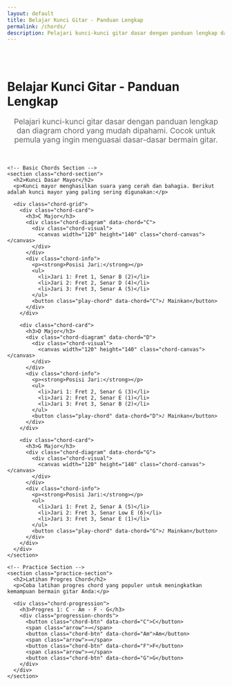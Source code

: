```yaml
---
layout: default
title: Belajar Kunci Gitar - Panduan Lengkap
permalink: /chords/
description: Pelajari kunci-kunci gitar dasar dengan panduan lengkap dan diagram chord yang mudah dipahami untuk pemula.
---
```


<div class="chord-learning-page">
  <div class="container">
    <h1>Belajar Kunci Gitar - Panduan Lengkap</h1>
    <p class="page-intro">Pelajari kunci-kunci gitar dasar dengan panduan lengkap dan diagram chord yang mudah dipahami. Cocok untuk pemula yang ingin menguasai dasar-dasar bermain gitar.</p>

    <!-- Basic Chords Section -->
    <section class="chord-section">
      <h2>Kunci Dasar Mayor</h2>
      <p>Kunci mayor menghasilkan suara yang cerah dan bahagia. Berikut adalah kunci mayor yang paling sering digunakan:</p>
      
      <div class="chord-grid">
        <div class="chord-card">
          <h3>C Major</h3>
          <div class="chord-diagram" data-chord="C">
            <div class="chord-visual">
              <canvas width="120" height="140" class="chord-canvas"></canvas>
            </div>
          </div>
          <div class="chord-info">
            <p><strong>Posisi Jari:</strong></p>
            <ul>
              <li>Jari 1: Fret 1, Senar B (2)</li>
              <li>Jari 2: Fret 2, Senar D (4)</li>
              <li>Jari 3: Fret 3, Senar A (5)</li>
            </ul>
            <button class="play-chord" data-chord="C">♪ Mainkan</button>
          </div>
        </div>

        <div class="chord-card">
          <h3>D Major</h3>
          <div class="chord-diagram" data-chord="D">
            <div class="chord-visual">
              <canvas width="120" height="140" class="chord-canvas"></canvas>
            </div>
          </div>
          <div class="chord-info">
            <p><strong>Posisi Jari:</strong></p>
            <ul>
              <li>Jari 1: Fret 2, Senar G (3)</li>
              <li>Jari 2: Fret 2, Senar E (1)</li>
              <li>Jari 3: Fret 3, Senar B (2)</li>
            </ul>
            <button class="play-chord" data-chord="D">♪ Mainkan</button>
          </div>
        </div>

        <div class="chord-card">
          <h3>G Major</h3>
          <div class="chord-diagram" data-chord="G">
            <div class="chord-visual">
              <canvas width="120" height="140" class="chord-canvas"></canvas>
            </div>
          </div>
          <div class="chord-info">
            <p><strong>Posisi Jari:</strong></p>
            <ul>
              <li>Jari 1: Fret 2, Senar A (5)</li>
              <li>Jari 2: Fret 3, Senar Low E (6)</li>
              <li>Jari 3: Fret 3, Senar E (1)</li>
            </ul>
            <button class="play-chord" data-chord="G">♪ Mainkan</button>
          </div>
        </div>
      </div>
    </section>

    <!-- Practice Section -->
    <section class="practice-section">
      <h2>Latihan Progres Chord</h2>
      <p>Coba latihan progres chord yang populer untuk meningkatkan kemampuan bermain gitar Anda:</p>
      
      <div class="chord-progression">
        <h3>Progres 1: C - Am - F - G</h3>
        <div class="progression-chords">
          <button class="chord-btn" data-chord="C">C</button>
          <span class="arrow">→</span>
          <button class="chord-btn" data-chord="Am">Am</button>
          <span class="arrow">→</span>
          <button class="chord-btn" data-chord="F">F</button>
          <span class="arrow">→</span>
          <button class="chord-btn" data-chord="G">G</button>
        </div>
      </div>
    </section>
  </div>
</div>

<style>
.chord-learning-page {
  padding: 2rem 0;
}

.page-intro {
  font-size: 1.1rem;
  color: #666;
  margin-bottom: 3rem;
  text-align: center;
}

.chord-section, .practice-section {
  margin-bottom: 4rem;
}

.chord-grid {
  display: grid;
  grid-template-columns: repeat(auto-fit, minmax(280px, 1fr));
  gap: 2rem;
  margin-top: 2rem;
}

.chord-card {
  background: #f8f9fa;
  border-radius: 12px;
  padding: 1.5rem;
  text-align: center;
  box-shadow: 0 2px 10px rgba(0,0,0,0.1);
  transition: transform 0.2s ease;
}

.chord-card:hover {
  transform: translateY(-5px);
}

.chord-card h3 {
  color: #c62828;
  margin-bottom: 1rem;
}

.chord-visual {
  margin: 1rem 0;
  display: flex;
  justify-content: center;
}

.chord-canvas {
  border: 2px solid #ddd;
  border-radius: 8px;
  background: white;
}

.chord-info ul {
  text-align: left;
  margin: 1rem 0;
  padding-left: 1.5rem;
}

.chord-info li {
  margin-bottom: 0.5rem;
  font-size: 0.9rem;
}

.play-chord {
  background: #c62828;
  color: white;
  border: none;
  padding: 0.5rem 1rem;
  border-radius: 6px;
  cursor: pointer;
  font-size: 1rem;
  transition: background 0.2s ease;
}

.play-chord:hover {
  background: #b71c1c;
}

.chord-progression {
  background: #f0f8ff;
  padding: 2rem;
  border-radius: 12px;
  margin-bottom: 2rem;
  text-align: center;
}

.progression-chords {
  display: flex;
  align-items: center;
  justify-content: center;
  gap: 1rem;
  margin: 1.5rem 0;
  flex-wrap: wrap;
}

.chord-btn {
  background: #2196f3;
  color: white;
  border: none;
  padding: 1rem 1.5rem;
  border-radius: 50px;
  font-size: 1.2rem;
  font-weight: bold;
  cursor: pointer;
  transition: all 0.2s ease;
}

.chord-btn:hover {
  background: #1976d2;
  transform: scale(1.05);
}

.arrow {
  font-size: 1.5rem;
  color: #666;
}

@media (max-width: 768px) {
  .chord-grid {
    grid-template-columns: 1fr;
  }
  
  .progression-chords {
    flex-direction: column;
    gap: 0.5rem;
  }
  
  .arrow {
    transform: rotate(90deg);
  }
}
</style>

<script>
document.addEventListener('DOMContentLoaded', function() {
  // Chord diagrams data
  const chordData = {
    'C': { frets: [0, 1, 0, 2, 3, 0], fingers: [0, 1, 0, 2, 3, 0] },
    'D': { frets: [-1, -1, 0, 2, 3, 2], fingers: [0, 0, 0, 1, 3, 2] },
    'G': { frets: [3, 2, 0, 0, 3, 3], fingers: [3, 2, 0, 0, 4, 4] },
    'Am': { frets: [0, 1, 2, 2, 0, 0], fingers: [0, 1, 2, 3, 0, 0] },
    'F': { frets: [1, 1, 3, 3, 2, 1], fingers: [1, 1, 3, 4, 2, 1] }
  };

  // Draw chord diagrams
  function drawChordDiagram(canvas, chordName) {
    const ctx = canvas.getContext('2d');
    const chord = chordData[chordName];
    if (!chord) return;

    ctx.clearRect(0, 0, canvas.width, canvas.height);
    
    // Draw fretboard
    const startX = 20;
    const startY = 20;
    const fretWidth = 80;
    const fretHeight = 20;
    const numFrets = 5;
    const numStrings = 6;

    // Draw frets (horizontal lines)
    ctx.strokeStyle = '#333';
    ctx.lineWidth = 1;
    for (let i = 0; i <= numFrets; i++) {
      ctx.beginPath();
      ctx.moveTo(startX, startY + i * fretHeight);
      ctx.lineTo(startX + fretWidth, startY + i * fretHeight);
      ctx.stroke();
    }

    // Draw strings (vertical lines)
    for (let i = 0; i < numStrings; i++) {
      ctx.beginPath();
      ctx.moveTo(startX + i * (fretWidth / (numStrings - 1)), startY);
      ctx.lineTo(startX + i * (fretWidth / (numStrings - 1)), startY + numFrets * fretHeight);
      ctx.stroke();
    }

    // Draw finger positions
    ctx.fillStyle = '#c62828';
    for (let i = 0; i < chord.frets.length; i++) {
      const fret = chord.frets[i];
      if (fret > 0) {
        const x = startX + i * (fretWidth / (numStrings - 1));
        const y = startY + (fret - 0.5) * fretHeight;
        ctx.beginPath();
        ctx.arc(x, y, 6, 0, 2 * Math.PI);
        ctx.fill();
        
        // Draw finger number
        ctx.fillStyle = 'white';
        ctx.font = '10px Arial';
        ctx.textAlign = 'center';
        ctx.fillText(chord.fingers[i].toString(), x, y + 3);
        ctx.fillStyle = '#c62828';
      } else if (fret === 0) {
        // Open string
        const x = startX + i * (fretWidth / (numStrings - 1));
        const y = startY - 8;
        ctx.fillStyle = '#4caf50';
        ctx.beginPath();
        ctx.arc(x, y, 4, 0, 2 * Math.PI);
        ctx.fill();
        ctx.fillStyle = '#c62828';
      }
    }
  }

  // Initialize all chord diagrams
  document.querySelectorAll('.chord-canvas').forEach(canvas => {
    const chordName = canvas.closest('.chord-diagram').dataset.chord;
    drawChordDiagram(canvas, chordName);
  });

  // Play chord sound placeholder
  document.querySelectorAll('.play-chord').forEach(button => {
    button.addEventListener('click', function() {
      const chord = this.dataset.chord;
      console.log(`Playing chord: ${chord}`);
      this.textContent = '🎵 Dimainkan!';
      setTimeout(() => {
        this.textContent = '♪ Mainkan';
      }, 1000);
    });
  });
});
</script>
